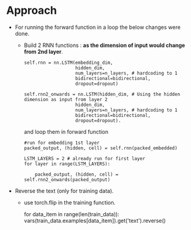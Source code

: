 
# Approach  

- For running the forward function in a loop the below changes were done.   
  - Build 2 RNN functions : **as the dimension of input would change from 2nd layer**. 
  
        self.rnn = nn.LSTM(embedding_dim, 
                           hidden_dim, 
                           num_layers=n_layers, # hardcoding to 1
                           bidirectional=bidirectional, 
                           dropout=dropout)
        
        self.rnn2_onwards = nn.LSTM(hidden_dim, # Using the hidden dimension as input from layer 2
                           hidden_dim, 
                           num_layers=n_layers, # hardcoding to 1
                           bidirectional=bidirectional, 
                           dropout=dropout).  
     and loop them in forward function 
     
        #run for embedding 1st layer
        packed_output, (hidden, cell) = self.rnn(packed_embedded)

        LSTM_LAYERS = 2 # already run for first layer
        for layer in range(LSTM_LAYERS):
            
            packed_output, (hidden, cell) = self.rnn2_onwards(packed_output)
     
  
- Reverse the text (only for training data).  
  - use torch.flip in the training function.  
  
      
      for data_item  in range(len(train_data)):
        vars(train_data.examples[data_item]).get('text').reverse()
  
     
   
